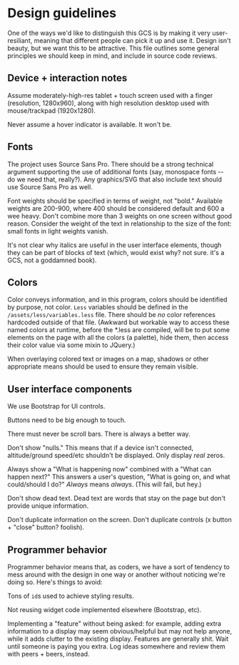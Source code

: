 # Design guidelines

One of the ways we'd like to distinguish this GCS is by making it very user-resiliant, meaning that different people can pick it up and use it.  Design isn't beauty, but we want this to be attractive.  This file outlines some general principles we should keep in mind, and include in source code reviews.

## Device + interaction notes

Assume moderately-high-res tablet + touch screen used with a finger (resolution, 1280x960), along with high resolution desktop used with mouse/trackpad (1920x1280).

Never assume a hover indicator is available.  It won't be.

## Fonts

The project uses Source Sans Pro.  There should be a strong technical argument supporting the use of additional fonts (say, monospace fonts -- do we need that, really?).  Any graphics/SVG that also include text should use Source Sans Pro as well.

Font weights should be specified in terms of weight, not "bold."  Available weights are 200-900, where 400 should be considered default and 600 a wee heavy.  Don't combine more than 3 weights on one screen without good reason.  Consider the weight of the text in relationship to the size of the font: small fonts in light weights vanish.

It's not clear why italics are useful in the user interface elements, though they can be part of blocks of text (which, would exist why? not sure.  it's a GCS, not a goddamned book).

## Colors

Color conveys information, and in this program, colors should be identified by purpose, not color.  ```Less``` variables should be defined in the ```/assets/less/variables.less``` file.  There should be *no* color references hardcoded outside of that file.  (Awkward but workable way to access these named colors at runtime, before the *.less are compiled, will be to put some elements on the page with all the colors (a palette), hide them, then access their color value via some mixin to JQuery.)

When overlaying colored text or images on a map, shadows or other appropriate means should be used to ensure they remain visible.

## User interface components

We use Bootstrap for UI controls.

Buttons need to be big enough to touch.

There must never be scroll bars.  There is always a better way.

Don't show "nulls."  This means that if a device isn't connected, altitude/ground speed/etc shouldn't be displayed.  Only display *real* zeros.

Always show a "What is happening now" combined with a "What can happen next?"  This answers a user's question, "What is going on, and what could/should I do?"  _Always_ means _always_.  (This will fail, but hey.)

Don't show dead text.  Dead text are words that stay on the page but don't provide unique information.

Don't duplicate information on the screen.  Don't duplicate controls (x button + "close" button?  foolish).

## Programmer behavior

Programmer behavior means that, as coders, we have a sort of tendency to mess around with the design in one way or another without noticing we're doing so.  Here's things to avoid:

Tons of ```id```s used to achieve styling results.

Not reusing widget code implemented elsewhere (Bootstrap, etc).

Implementing a "feature" without being asked: for example, adding extra information to a display may seem obvious/helpful but may not help anyone, while it adds clutter to the existing display.  Features are generally shit.  Wait until someone is paying you extra.  Log ideas somewhere and review them with peers + beers, instead.

